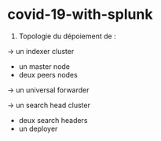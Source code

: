 # covid-19-with-splunk

1.  Topologie du dépoiement de :

-> un indexer cluster
  - un master node
  - deux peers nodes

-> un universal forwarder

-> un search head cluster
  - deux search headers
  - un deployer
